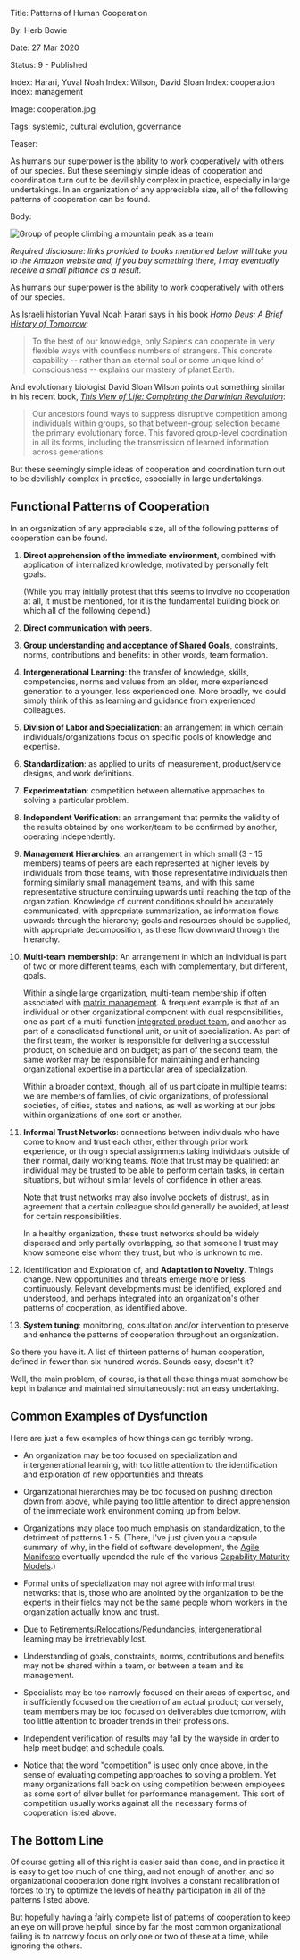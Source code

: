 Title: Patterns of Human Cooperation

By:    Herb Bowie

Date:  27 Mar 2020

Status: 9 - Published

Index: Harari, Yuval Noah
Index: Wilson, David Sloan
Index: cooperation
Index: management

Image: cooperation.jpg

Tags: systemic, cultural evolution, governance

Teaser:

As humans our superpower is the ability to work cooperatively with others of our species. But these seemingly simple ideas of cooperation and coordination turn out to be devilishly complex in practice, especially in large undertakings. In an organization of any appreciable size, all of the following patterns of cooperation can be found. 

Body:

<p><img src="../../images/cooperation.jpg" alt="Group of people climbing a mountain peak as a team" title="Climb that Mountain" /></p>

*Required disclosure: links provided to books mentioned below will take you to the Amazon website and, if you buy something there, I may eventually receive a small pittance as a result.*

As humans our superpower is the ability to work cooperatively with others of our species. 

As Israeli historian Yuval Noah Harari says in his book <cite>[Homo Deus: A Brief History of Tomorrow][hd]</cite>:

> To the best of our knowledge, only Sapiens can cooperate in very flexible ways with countless numbers of strangers. This concrete capability -- rather than an eternal soul or some unique kind of consciousness -- explains our mastery of planet Earth. 

And evolutionary biologist David Sloan Wilson points out something similar in his recent book, <cite>[This View of Life: Completing the Darwinian Revolution][tvol]</cite>:
 
> Our ancestors found ways to suppress disruptive competition among individuals within groups, so that between-group selection became the primary evolutionary force. This favored group-level coordination in all its forms, including the transmission of learned information across generations.

But these seemingly simple ideas of cooperation and coordination turn out to be devilishly complex in practice, especially in large undertakings. 

## Functional Patterns of Cooperation

In an organization of any appreciable size, all of the following patterns of cooperation can be found.  

1. **Direct apprehension of the immediate environment**, combined with application of internalized knowledge, motivated by personally felt goals. 

	(While you may initially protest that this seems to involve no cooperation at all, it must be mentioned, for it is the fundamental building block on which all of the following depend.)

2. **Direct communication with peers**. 

3. **Group understanding and acceptance of Shared Goals**, constraints, norms, contributions and benefits: in other words, team formation.

4. **Intergenerational Learning**: the transfer of knowledge, skills, competencies, norms and values from an older, more experienced generation to a younger, less experienced one. More broadly, we could simply think of this as learning and guidance from experienced colleagues. 

5. **Division of Labor and Specialization**: an arrangement in which certain individuals/organizations focus on specific pools of knowledge and expertise. 

6. **Standardization**: as applied to units of measurement, product/service designs, and work definitions. 

7. **Experimentation**: competition between alternative approaches to solving a particular problem. 

8. **Independent Verification**: an arrangement that permits the validity of the results obtained by one worker/team to be confirmed by another, operating independently.

9. **Management Hierarchies**: an arrangement in which small (3 - 15 members) teams of peers are each represented at higher levels by individuals from those teams, with those representative individuals then forming similarly small management teams, and with this same representative structure continuing upwards until reaching the top of the organization. Knowledge of current conditions should be accurately communicated, with appropriate summarization, as information flows upwards through the hierarchy; goals and resources should be supplied, with appropriate decomposition, as these flow downward through the hierarchy.  

10. **Multi-team membership**: An arrangement in which an individual is part of two or more different teams, each with complementary, but different, goals. 

	Within a single large organization, multi-team membership if often associated with [matrix management][mm]. A frequent example is that of an individual or other organizational component with dual responsibilities, one as part of a multi-function [integrated product team][ipt], and another as part of a consolidated functional unit, or unit of specialization. As part of the first team, the worker is responsible for delivering a successful product, on schedule and on budget; as part of the second team, the same worker may be responsible for maintaining and enhancing organizational expertise in a particular area of specialization. 
	
	Within a broader context, though, all of us participate in multiple teams: we are members of families, of civic organizations, of professional societies, of cities, states and nations, as well as working at our jobs within organizations of one sort or another. 
 
11. **Informal Trust Networks**: connections between individuals who have come to know and trust each other, either through prior work experience, or through special assignments taking individuals outside of their normal, daily working teams. Note that trust may be qualified: an individual may be trusted to be able to perform certain tasks, in certain situations, but without similar levels of confidence in other areas. 

	Note that trust networks may also involve pockets of distrust, as in agreement that a certain colleague should generally be avoided, at least for certain responsibilities. 
	
	In a healthy organization, these trust networks should be widely dispersed and only partially overlapping, so that someone I trust may know someone else whom they trust, but who is unknown to me. 

12. Identification and Exploration of, and **Adaptation to Novelty**. Things change. New opportunities and threats emerge more or less continuously. Relevant developments must be identified, explored and understood, and perhaps integrated into an organization's other patterns of cooperation, as identified above. 

13. **System tuning**: monitoring, consultation and/or intervention to preserve and enhance the patterns of cooperation throughout an organization. 

So there you have it. A list of thirteen patterns of human cooperation, defined in fewer than six hundred words. Sounds easy, doesn't it?

Well, the main problem, of course, is that all these things must somehow be kept in balance and maintained simultaneously: not an easy undertaking. 

## Common Examples of Dysfunction

Here are just a few examples of how things can go terribly wrong. 

* An organization may be too focused on specialization and intergenerational learning, with too little attention to the identification and exploration of new opportunities and threats.

* Organizational hierarchies may be too focused on pushing direction down from above, while paying too little attention to direct apprehension of the immediate work environment coming up from below. 

* Organizations may place too much emphasis on standardization, to the detriment of patterns 1 - 5. (There, I've just given you a capsule summary of why, in the field of software development, the [Agile Manifesto][am] eventually upended the rule of the various [Capability Maturity Models][cmm].)

* Formal units of specialization may not agree with informal trust networks: that is, those who are anointed by the organization to be the experts in their fields may not be the same people whom workers in the organization actually know and trust. 

* Due to Retirements/Relocations/Redundancies, intergenerational learning may be irretrievably lost. 

* Understanding of goals, constraints, norms, contributions and benefits may not be shared within a team, or between a team and its management. 

* Specialists may be too narrowly focused on their areas of expertise, and insufficiently focused on the creation of an actual product; conversely, team members may be too focused on deliverables due tomorrow, with too little attention to broader trends in their professions. 

* Independent verification of results may fall by the wayside in order to help meet budget and schedule goals. 

* Notice that the word "competition" is used only once above, in the sense of evaluating competing approaches to solving a problem. Yet many organizations fall back on using competition between employees as some sort of silver bullet for performance management. This sort of competition usually works against all the necessary forms of cooperation listed above. 

## The Bottom Line

Of course getting all of this right is easier said than done, and in practice it is easy to get too much of one thing, and not enough of another, and so organizational cooperation done right involves a constant recalibration of forces to try to optimize the levels of healthy participation in all of the patterns listed above. 

But hopefully having a fairly complete list of patterns of cooperation to keep an eye on will prove helpful, since by far the most common organizational failing is to narrowly focus on only one or two of these at a time, while ignoring the others. 

[am]: https://agilemanifesto.org 

[cmm]: https://en.wikipedia.org/wiki/Capability_Maturity_Model_Integration

[hd]: https://amzn.to/2UTY1zZ

[ipt]: https://en.wikipedia.org/wiki/Integrated_product_team

[mm]: https://en.wikipedia.org/wiki/Matrix_management

[tvol]: https://amzn.to/2UDMsfW

